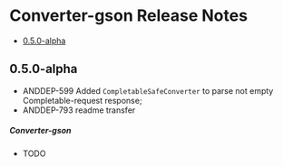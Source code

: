 # Converter-gson Release Notes

- [0.5.0-alpha](#050-alpha)

## 0.5.0-alpha
* ANDDEP-599 Added `CompletableSafeConverter` to parse not empty Completable-request response;
* ANDDEP-793 readme transfer
##### Converter-gson
* TODO